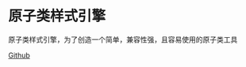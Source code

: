 # 原子类样式引擎

原子类样式引擎，为了创造一个简单，兼容性强，且容易使用的原子类工具

[Github](https://github.com/hantaogo/vite-plugin-vue-atom-style)